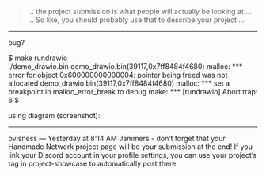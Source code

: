 > ... the project submission is what people will actually be looking at ...
> ... So like, you should probably use that to describe your project ...

---

bug?

$ make rundrawio     
./demo_drawio.bin
demo_drawio.bin(39117,0x7ff8484f4680) malloc: *** error for object 0x600000000000004: pointer being freed was not allocated
demo_drawio.bin(39117,0x7ff8484f4680) malloc: *** set a breakpoint in malloc_error_break to debug
make: *** [rundrawio] Abort trap: 6
$ 

using diagram (screenshot):

---

bvisness — Yesterday at 8:14 AM
Jammers - don’t forget that your Handmade Network project page will be your submission at the end! If you link your Discord account in your profile settings, you can use your project’s tag in project-showcase to automatically post there.
